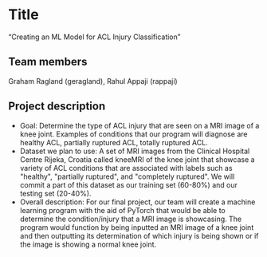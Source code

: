 # Title
  “Creating an ML Model for ACL Injury Classification” 
## Team members
  Graham Ragland (geragland), Rahul Appaji (rappaji)
## Project description
  - Goal: Determine the type of ACL injury that are seen on a MRI image of a knee joint. Examples of conditions that our program will diagnose are healthy ACL, partially ruptured ACL, totally ruptured ACL.
  - Dataset we plan to use: A set of MRI images from the Clinical Hospital Centre Rijeka, Croatia called kneeMRI of the knee joint that showcase a variety of ACL conditions that are associated with labels such as "healthy", "partially ruptured", and "completely ruptured". We will commit a part of this dataset as our training set (60-80%) and our testing set (20-40%).
  - Overall description: For our final project, our team will create a machine learning program with the aid of PyTorch that would be able to determine the condition/injury that a MRI image is showcasing. The program would function by being inputted an MRI image of a knee joint and then outputting its determination of which injury is being shown or if the image is showing a normal knee joint.
